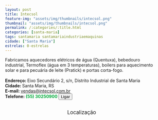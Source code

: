 ```yaml
---
layout: post
title: Intecsol
feature-img: "assets/img/thumbnails/intecsol.png"
thumbnail: "assets/img/thumbnails/intecsol.png"
permalink: /:categories/:title.html
categories: [santa-maria]
tags: santamaria santamariaindustriaemaquinas
cidade: ["Santa Maria"]
estrelas: 0-estrelas
---
```

Fabricamos aquecedores elétricos de água (Quentuxa), 
bebedouro industrial, Termoflex (água em 3 temperaturas), boilers para 
aquecimento solar e para pecuária de leite (Pratick) e portas 
corta-fogo.<!-- more --><br />
 <br/>
<b>Endereço: </b>Eixo Secundário 2, s/n, Distrito Industrial de Santa Maria<br />
<b>Cidade: </b>Santa Maria, RS<br />
<b>E-mail: </b>vendas@intecsol.com.br <br />
<b>Telefone: <span style="color: #00ab3a;">(55) 30250900</span> <a href="tel:5530250900"><button class="ligar">Ligar</button></a></b><br />
<br />
<style>
      #map {
        height: 400px;
        width: 100%;
       }
    </style>

<div style="font-size: larger; text-align: center;">
Localização</div>
<div id="map">
<script>
      function initMap() {
        var uluru = {lat: -29.687532, lng: -53.873173};
        var map = new google.maps.Map(document.getElementById('map'), {
          zoom: 17,
          center: uluru
        });
        var marker = new google.maps.Marker({
          position: uluru,
          map: map
        });
      }
    </script>
    <script async="" defer="" src="https://maps.googleapis.com/maps/api/js?key=AIzaSyCck-jhcLX7iaqvW5q898KwuoSUBpG-7qE&callback=initMap">
    </script>
</div>
